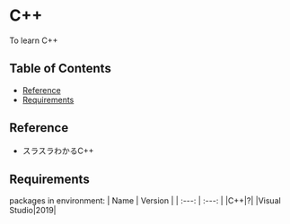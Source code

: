 # C++
To learn C++

## Table of Contents
- [Reference](#reference)
- [Requirements](#requirements)

## Reference
- スラスラわかるC++

## Requirements
 packages in environment: 
| Name |  Version |
| :---: |  :---:  |
|C++|?|
|Visual Studio|2019|